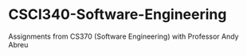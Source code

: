 # CSCI340-Software-Engineering
Assignments from CS370 (Software Engineering) with Professor Andy Abreu
